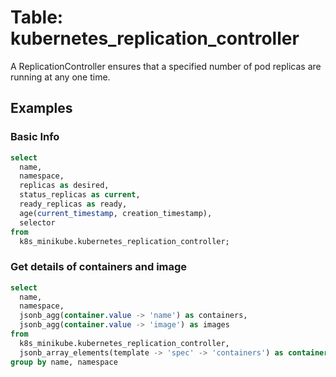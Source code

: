# Table: kubernetes_replication_controller

A ReplicationController ensures that a specified number of pod replicas are running at any one time.

## Examples

### Basic Info

```sql
select
  name,
  namespace,
  replicas as desired,
  status_replicas as current,
  ready_replicas as ready,
  age(current_timestamp, creation_timestamp),
  selector
from
  k8s_minikube.kubernetes_replication_controller;
```

### Get details of containers and image

```sql
select
  name,
  namespace,
  jsonb_agg(container.value -> 'name') as containers,
  jsonb_agg(container.value -> 'image') as images
from
  k8s_minikube.kubernetes_replication_controller,
  jsonb_array_elements(template -> 'spec' -> 'containers') as container
group by name, namespace
```
